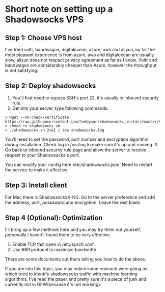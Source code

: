 # Short note on setting up a Shadowsocks VPS

## Step 1: Choose VPS host
I've tried vultr, bandwagon, digitalocean, azure, aws and aliyun, by far the most pleasant experience is from azure.
aws and digitalocean are usually slow, aliyun does not respect privacy agreement as far as I know.
Vultr and bandwagon are considerably cheaper than Azure, however the throughput is not satisfying.

## Step 2: Deploy shadowsocks
1. You'll first need to expose SSH's port 22, it's usually in inbound security rule.
2. Get into your server, type following commands:
```
> wget --no-check-certificate https://raw.githubusercontent.com/teddysun/shadowsocks_install/master/shadowsocks.sh
> chmod +x shadowsocks.sh
> ./shadowsocks.sh 2>&1 | tee shadowsocks.log
```
You'll need to set the password, port number and encryption algorithm during installation.
Check log in /var/log to make sure it's up and running.
3. Go back to inbound security rule page and allow the server to receive request to your Shadowsocks's port.

You can modify your config here /etc/shadowsocks.json. Need to restart the service to make it effective.

## Step 3: Install client
For Mac there is ShadowsocksX-NG. Go to the server preference and add the address, port, possaword and encryption. Leave the rest blank.

## Step 4 (Optional): Optimization
I'll bring up a few methods here and you may try them out yourself, personally I haven't found them to be very effective.
1. Enable TCP fast open in /etc/sysctl.conf.
2. Use BBR protocol to maximize bandwidth.

There are some documents out there telling you how to do the above.

If you are into this topic, you may notice some research were going on, which tried to identify shadowsocks traffic with machine learning algorithms. I've read the paper and pretty sure it's a piece of junk and currently not in GFW(because it's not working).
